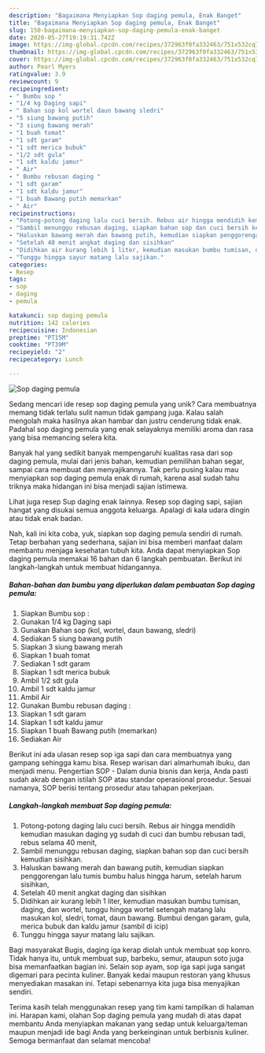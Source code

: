 ```yaml
---
description: "Bagaimana Menyiapkan Sop daging pemula, Enak Banget"
title: "Bagaimana Menyiapkan Sop daging pemula, Enak Banget"
slug: 150-bagaimana-menyiapkan-sop-daging-pemula-enak-banget
date: 2020-05-27T19:19:31.742Z
image: https://img-global.cpcdn.com/recipes/372963f0fa332463/751x532cq70/sop-daging-pemula-foto-resep-utama.jpg
thumbnail: https://img-global.cpcdn.com/recipes/372963f0fa332463/751x532cq70/sop-daging-pemula-foto-resep-utama.jpg
cover: https://img-global.cpcdn.com/recipes/372963f0fa332463/751x532cq70/sop-daging-pemula-foto-resep-utama.jpg
author: Pearl Myers
ratingvalue: 3.9
reviewcount: 9
recipeingredient:
- " Bumbu sop "
- "1/4 kg Daging sapi"
- " Bahan sop kol wortel daun bawang sledri"
- "5 siung bawang putih"
- "3 siung bawang merah"
- "1 buah tomat"
- "1 sdt garam"
- "1 sdt merica bubuk"
- "1/2 sdt gula"
- "1 sdt kaldu jamur"
- " Air"
- " Bumbu rebusan daging "
- "1 sdt garam"
- "1 sdt kaldu jamur"
- "1 buah Bawang putih memarkan"
- " Air"
recipeinstructions:
- "Potong-potong daging lalu cuci bersih. Rebus air hingga mendidih kemudian masukan daging yg sudah di cuci dan bumbu rebusan tadi, rebus selama 40 menit,"
- "Sambil menunggu rebusan daging, siapkan bahan sop dan cuci bersih kemudian sisihkan."
- "Haluskan bawang merah dan bawang putih, kemudian siapkan penggorengan lalu tumis bumbu halus hingga harum, setelah harum sisihkan,"
- "Setelah 40 menit angkat daging dan sisihkan"
- "Didihkan air kurang lebih 1 liter, kemudian masukan bumbu tumisan, daging, dan wortel, tunggu hingga wortel setengah matang lalu masukan kol, sledri, tomat, daun bawang. Bumbui dengan garam, gula, merica bubuk dan kaldu jamur (sambil di icip)"
- "Tunggu hingga sayur matang lalu sajikan."
categories:
- Resep
tags:
- sop
- daging
- pemula

katakunci: sop daging pemula 
nutrition: 142 calories
recipecuisine: Indonesian
preptime: "PT15M"
cooktime: "PT39M"
recipeyield: "2"
recipecategory: Lunch

---
```



![Sop daging pemula](https://img-global.cpcdn.com/recipes/372963f0fa332463/751x532cq70/sop-daging-pemula-foto-resep-utama.jpg)

Sedang mencari ide resep sop daging pemula yang unik? Cara membuatnya memang tidak terlalu sulit namun tidak gampang juga. Kalau salah mengolah maka hasilnya akan hambar dan justru cenderung tidak enak. Padahal sop daging pemula yang enak selayaknya memiliki aroma dan rasa yang bisa memancing selera kita.

Banyak hal yang sedikit banyak mempengaruhi kualitas rasa dari sop daging pemula, mulai dari jenis bahan, kemudian pemilihan bahan segar, sampai cara membuat dan menyajikannya. Tak perlu pusing kalau mau menyiapkan sop daging pemula enak di rumah, karena asal sudah tahu triknya maka hidangan ini bisa menjadi sajian istimewa.

Lihat juga resep Sup daging enak lainnya. Resep sop daging sapi, sajian hangat yang disukai semua anggota keluarga. Apalagi di kala udara dingin atau tidak enak badan.


Nah, kali ini kita coba, yuk, siapkan sop daging pemula sendiri di rumah. Tetap berbahan yang sederhana, sajian ini bisa memberi manfaat dalam membantu menjaga kesehatan tubuh kita. Anda dapat menyiapkan Sop daging pemula memakai 16 bahan dan 6 langkah pembuatan. Berikut ini langkah-langkah untuk membuat hidangannya.

<!--inarticleads1-->

##### Bahan-bahan dan bumbu yang diperlukan dalam pembuatan Sop daging pemula:

1. Siapkan  Bumbu sop :
1. Gunakan 1/4 kg Daging sapi
1. Gunakan  Bahan sop (kol, wortel, daun bawang, sledri)
1. Sediakan 5 siung bawang putih
1. Siapkan 3 siung bawang merah
1. Siapkan 1 buah tomat
1. Sediakan 1 sdt garam
1. Siapkan 1 sdt merica bubuk
1. Ambil 1/2 sdt gula
1. Ambil 1 sdt kaldu jamur
1. Ambil  Air
1. Gunakan  Bumbu rebusan daging :
1. Siapkan 1 sdt garam
1. Siapkan 1 sdt kaldu jamur
1. Siapkan 1 buah Bawang putih (memarkan)
1. Sediakan  Air


Berikut ini ada ulasan resep sop iga sapi dan cara membuatnya yang gampang sehingga kamu bisa. Resep warisan dari almarhumah ibuku, dan menjadi menu. Pengertian SOP - Dalam dunia bisnis dan kerja, Anda pasti sudah akrab dengan istilah SOP atau standar operasional prosedur. Sesuai namanya, SOP berisi tentang prosedur atau tahapan pekerjaan. 

<!--inarticleads2-->

##### Langkah-langkah membuat Sop daging pemula:

1. Potong-potong daging lalu cuci bersih. Rebus air hingga mendidih kemudian masukan daging yg sudah di cuci dan bumbu rebusan tadi, rebus selama 40 menit,
1. Sambil menunggu rebusan daging, siapkan bahan sop dan cuci bersih kemudian sisihkan.
1. Haluskan bawang merah dan bawang putih, kemudian siapkan penggorengan lalu tumis bumbu halus hingga harum, setelah harum sisihkan,
1. Setelah 40 menit angkat daging dan sisihkan
1. Didihkan air kurang lebih 1 liter, kemudian masukan bumbu tumisan, daging, dan wortel, tunggu hingga wortel setengah matang lalu masukan kol, sledri, tomat, daun bawang. Bumbui dengan garam, gula, merica bubuk dan kaldu jamur (sambil di icip)
1. Tunggu hingga sayur matang lalu sajikan.


Bagi masyarakat Bugis, daging iga kerap diolah untuk membuat sop konro. Tidak hanya itu, untuk membuat sup, barbeku, semur, ataupun soto juga bisa memanfaatkan bagian ini. Selain sop ayam, sop iga sapi juga sangat digemari para pecinta kuliner. Banyak kedai maupun restoran yang khusus menyediakan masakan ini. Tetapi sebenarnya kita juga bisa menyajikan sendiri. 

Terima kasih telah menggunakan resep yang tim kami tampilkan di halaman ini. Harapan kami, olahan Sop daging pemula yang mudah di atas dapat membantu Anda menyiapkan makanan yang sedap untuk keluarga/teman maupun menjadi ide bagi Anda yang berkeinginan untuk berbisnis kuliner. Semoga bermanfaat dan selamat mencoba!
